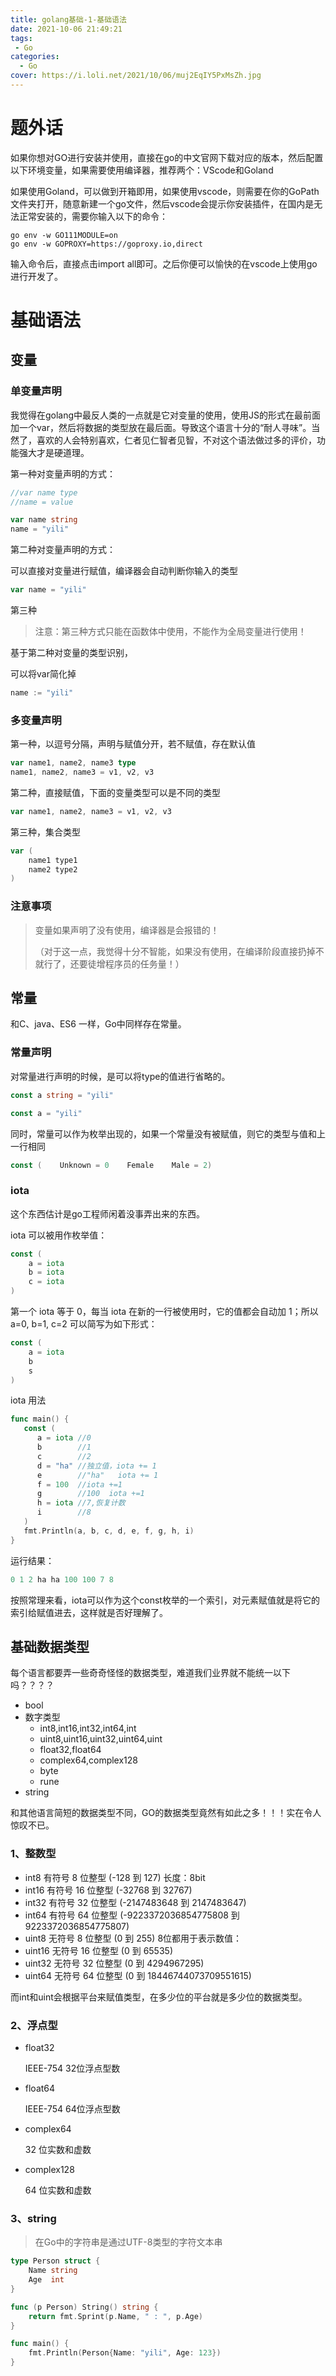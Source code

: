 ```yaml
---
title: golang基础-1-基础语法
date: 2021-10-06 21:49:21
tags: 
 - Go
categories: 
  - Go
cover: https://i.loli.net/2021/10/06/muj2EqIY5PxMsZh.jpg
---
```


# 题外话

如果你想对GO进行安装并使用，直接在go的中文官网下载对应的版本，然后配置以下环境变量，如果需要使用编译器，推荐两个：VScode和Goland

如果使用Goland，可以做到开箱即用，如果使用vscode，则需要在你的GoPath文件夹打开，随意新建一个go文件，然后vscode会提示你安装插件，在国内是无法正常安装的，需要你输入以下的命令：

```shell
go env -w GO111MODULE=on
go env -w GOPROXY=https://goproxy.io,direct
```

输入命令后，直接点击import all即可。之后你便可以愉快的在vscode上使用go进行开发了。

# 基础语法

## 变量

### 单变量声明

我觉得在golang中最反人类的一点就是它对变量的使用，使用JS的形式在最前面加一个var，然后将数据的类型放在最后面。导致这个语言十分的“耐人寻味”。当然了，喜欢的人会特别喜欢，仁者见仁智者见智，不对这个语法做过多的评价，功能强大才是硬道理。

第一种对变量声明的方式：

```go
//var name type
//name = value

var name string
name = "yili"
```

第二种对变量声明的方式：

可以直接对变量进行赋值，编译器会自动判断你输入的类型

```go
var name = "yili"
```

第三种

> 注意：第三种方式只能在函数体中使用，不能作为全局变量进行使用！

基于第二种对变量的类型识别，

可以将var简化掉

```go
name := "yili"
```

### 多变量声明

第一种，以逗号分隔，声明与赋值分开，若不赋值，存在默认值

```go
var name1, name2, name3 type
name1, name2, name3 = v1, v2, v3
```

第二种，直接赋值，下面的变量类型可以是不同的类型

```go
var name1, name2, name3 = v1, v2, v3
```

第三种，集合类型

```go
var (
    name1 type1
    name2 type2
)
```

### 注意事项

> 变量如果声明了没有使用，编译器是会报错的！
>
> （对于这一点，我觉得十分不智能，如果没有使用，在编译阶段直接扔掉不就行了，还要徒增程序员的任务量！）

## 常量

和C、java、ES6 一样，Go中同样存在常量。

### 常量声明

对常量进行声明的时候，是可以将type的值进行省略的。

```go
const a string = "yili"

const a = "yili"

```

同时，常量可以作为枚举出现的，如果一个常量没有被赋值，则它的类型与值和上一行相同

```go
const (    Unknown = 0    Female    Male = 2)
```

### iota

这个东西估计是go工程师闲着没事弄出来的东西。

iota 可以被用作枚举值：

```go
const (
    a = iota
    b = iota
    c = iota
)
```

第一个 iota 等于 0，每当 iota 在新的一行被使用时，它的值都会自动加 1；所以 a=0, b=1, c=2 可以简写为如下形式：

```go
const (
    a = iota
    b
    s
)
```

iota 用法

```go
func main() {
   const (
      a = iota //0
      b        //1
      c        //2
      d = "ha" //独立值，iota += 1
      e        //"ha"   iota += 1
      f = 100  //iota +=1
      g        //100  iota +=1
      h = iota //7,恢复计数
      i        //8
   )
   fmt.Println(a, b, c, d, e, f, g, h, i)
}
```

运行结果：

```go
0 1 2 ha ha 100 100 7 8
```

按照常理来看，iota可以作为这个const枚举的一个索引，对元素赋值就是将它的索引给赋值进去，这样就是否好理解了。

## 基础数据类型

每个语言都要弄一些奇奇怪怪的数据类型，难道我们业界就不能统一以下吗？？？？

- bool
- 数字类型
  - int8,int16,int32,int64,int
  - uint8,uint16,uint32,uint64,uint
  - float32,float64
  - complex64,complex128
  - byte
  - rune
- string

和其他语言简短的数据类型不同，GO的数据类型竟然有如此之多！！！实在令人惊叹不已。

### 1、整数型

- int8 有符号 8 位整型 (-128 到 127) 长度：8bit
- int16 有符号 16 位整型 (-32768 到 32767)
- int32 有符号 32 位整型 (-2147483648 到 2147483647)
- int64 有符号 64 位整型 (-9223372036854775808 到 9223372036854775807)
- uint8 无符号 8 位整型 (0 到 255) 8位都用于表示数值：
- uint16 无符号 16 位整型 (0 到 65535)
- uint32 无符号 32 位整型 (0 到 4294967295)
- uint64 无符号 64 位整型 (0 到 18446744073709551615)

而int和uint会根据平台来赋值类型，在多少位的平台就是多少位的数据类型。

### 2、浮点型

- float32

  IEEE-754 32位浮点型数

- float64

  IEEE-754 64位浮点型数

- complex64

  32 位实数和虚数

- complex128

  64 位实数和虚数

### 3、string

> 在Go中的字符串是通过UTF-8类型的字符文本串

```go
type Person struct {
    Name string
    Age  int
}

func (p Person) String() string {
    return fmt.Sprint(p.Name, " : ", p.Age)
}

func main() {
    fmt.Println(Person{Name: "yili", Age: 123})
}
```

